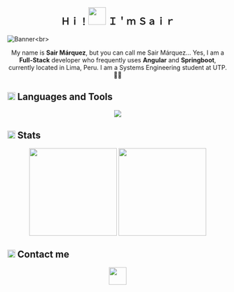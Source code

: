 <h2 align="center">Ｈｉ！<img width="40" src="https://media.tenor.com/SNL9_xhZl9oAAAAi/waving-hand-joypixels.gif"/> Ｉ＇ｍ Ｓａｉｒ</h2>

![Banner]([https://media.licdn.com/dms/image/D4E16AQGmPWWq9IsoeQ/profile-displaybackgroundimage-shrink_350_1400/0/1716578919821?e=1721865600&v=beta&t=_860FKy9V4JCuIscW9_Uwqj0QkxT5o257ABLofxLX3I](https://media.licdn.com/dms/image/v2/D4E16AQGmPWWq9IsoeQ/profile-displaybackgroundimage-shrink_350_1400/profile-displaybackgroundimage-shrink_350_1400/0/1719353782742?e=1739404800&v=beta&t=J5jLbNTh3KcUJwA3NAYRzn3fdB36ECO4BpRly11uz-4))<br>
<p align="center">My name is <strong>Sair Márquez</strong>, but you can call me Sair Márquez... Yes, I am a <strong>Full-Stack</strong> developer who frequently uses <strong>Angular</strong> and <strong>Springboot</strong>, currently located in Lima, Peru. I am a Systems Engineering student at UTP. 👨‍💻</p>

<h2> <img width="18" src="https://media2.giphy.com/media/v1.Y2lkPTc5MGI3NjExYmRpdTRoMDFtdnQydW1xdjZkNmZxNnB5YzV2Zm1lNWpkY2x5OGJmZiZlcD12MV9pbnRlcm5hbF9naWZfYnlfaWQmY3Q9Zw/E6NWr6GqIdbVx4ECJl/giphy.gif"/> Languages and Tools</h2>
<p align="center"><img src="https://skillicons.dev/icons?i=angular,html,css,js,bootstrap,tailwind,spring,java,php,typescript,mysql,idea,vscode,git"/></p>

<h2><img width="18" src="https://media.tenor.com/m8ueXkOZi7UAAAAi/sticker-gmail.gif"/> Stats</h2>
<p align="center">
<picture>
  <source height=200 align="center"
    srcset="https://github-readme-stats.vercel.app/api?username=itssos&show_icons=true&theme=dark&card_width=300"
    media="(prefers-color-scheme: dark)"
  />
  <source height=200 align="center"
    srcset="https://github-readme-stats.vercel.app/api?username=itssos&show_icons=true&card_width=300"
    media="(prefers-color-scheme: light), (prefers-color-scheme: no-preference)"
  />
  <img height=200 align="center" src="https://github-readme-stats.vercel.app/api?username=itssos&show_icons=true&card_width=300" />
</picture>

<picture>
  <source height=200 align="center"
    srcset="https://github-readme-stats.vercel.app/api/top-langs/?username=itssos&layout=compact&bg_color=151515&title_color=ffffff&text_color=9f9f9f&card_width=300"
    media="(prefers-color-scheme: dark)"
  />
  <source height=200 align="center"
    srcset="https://github-readme-stats.vercel.app/api/top-langs/?username=itssos&layout=compact&card_width=300"
    media="(prefers-color-scheme: light), (prefers-color-scheme: no-preference)"
  />
  <img height=200 align="center" src="https://github-readme-stats.vercel.app/api/top-langs/?username=itssos&layout=compact&card_width=300" />
</picture>
</p>

<h2><img width="18" src="https://media1.tenor.com/m/aiFLeFGGeXQAAAAC/gmail-pixel-art.gif"/> Contact me </h2>
<div align="center">
  <a target="_blank" href="https://www.linkedin.com/in/sair-marquez-hidalgo/">
	<img height="40" src="https://media1.tenor.com/m/2ZexrTx-QSQAAAAC/linkedin.gif">
  </a>
</div>
